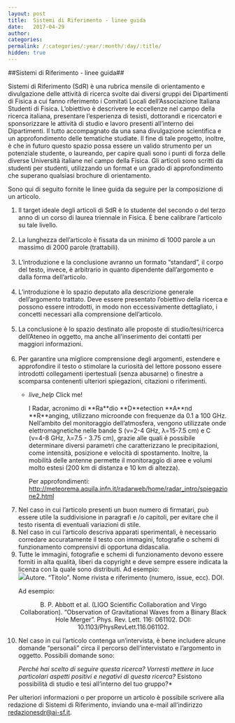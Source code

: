 ```yaml
---
layout: post
title:  Sistemi di Riferimento - linee guida
date:   2017-04-29
author: 
categories:  
permalink: /:categories/:year/:month/:day/:title/
hidden: true
---
```


##Sistemi di Riferimento - linee guida##

Sistemi di Riferimento (SdR) è una rubrica mensile di orientamento e divulgazione delle attività di ricerca svolte dai diversi gruppi dei Dipartimenti di Fisica a cui fanno riferimento i Comitati Locali dell’Associazione Italiana Studenti di Fisica. L’obiettivo è descrivere le eccellenze nel campo della ricerca italiana, presentare l’esperienza di tesisti, dottorandi e ricercatori e sponsorizzare le attività di studio e lavoro presenti all’interno dei Dipartimenti. Il tutto accompagnato da una sana divulgazione scientifica e un approfondimento delle tematiche studiate. 
Il fine di tale progetto, inoltre, è che in futuro questo spazio possa essere un valido strumento per un potenziale studente, o laureando, per capire quali sono i punti di forza delle diverse Università italiane nel campo della Fisica. Gli articoli sono scritti da studenti per studenti, utilizzando un format e un grado di approfondimento che superano qualsiasi brochure di orientamento.
 
Sono qui di seguito fornite le linee guida da seguire per la composizione di un articolo. 

<ol>
<li>Il target ideale degli articoli di SdR è lo studente del secondo o del terzo anno di un corso di laurea triennale in Fisica. È bene calibrare l’articolo su tale livello.</li> 
<li>La lunghezza dell’articolo è fissata da un minimo di 1000 parole a un massimo di 2000 parole (trattabili).</li> 
<li>L’introduzione e la conclusione avranno un formato “standard”, il corpo del testo, invece, è arbitrario in quanto dipendente dall’argomento e dalla forma dell’articolo.</li> 
<li>L’introduzione è lo spazio deputato alla descrizione generale dell’argomento trattato. Deve essere presentato l’obiettivo della ricerca e possono essere introdotti, in modo non eccessivamente dettagliato, i concetti necessari alla comprensione dell’articolo.</li>  
<li>La conclusione è lo spazio destinato alle proposte di studio/tesi/ricerca dell’Ateneo in oggetto, ma anche all’inserimento dei contatti per maggiori informazioni.</li>  
<li>Per garantire una migliore comprensione degli argomenti, estendere e approfondire il testo o stimolare la curiosità del lettore possono essere introdotti collegamenti ipertestuali (senza  abusarne) o finestre a scomparsa contenenti ulteriori spiegazioni, citazioni o riferimenti.</li>

<ul class="collapsible" data-collapsible="accordion">
    <li>
      <div class="collapsible-header"><i class="material-icons">live_help</i> Click me!</div>
      <div class="collapsible-body">
          <p>
          I Radar, acronimo di **Ra**dio **D**etection **A**nd **R**anging, utilizzano microonde con frequenze da 0.1 a 100 GHz. Nell’ambito del monitoraggio dell’atmosfera, vengono utilizzate onde elettromagnetiche nelle bande S (&nu;=2-4 GHz, &lambda;=15-7.5 cm) e C (&nu;=4-8 GHz, &lambda;=7.5 - 3.75 cm), grazie alle quali è possibile determinare diversi parametri che caratterizzano le precipitazioni, come intensità, posizione e velocità di spostamento. Inoltre, la mobilità delle antenne permette il monitoraggio di aree e volumi molto estesi (200 km di distanza e 10 km di altezza). 

Per approfondimenti: 
http://meteorema.aquila.infn.it/radarweb/home/radar_intro/spiegazione2.html         
	</p>
      </div>
    </li>
</ul>

<li>Nel caso in cui l’articolo presenti un buon numero di firmatari, può essere utile la suddivisione in paragrafi e /o capitoli, per evitare che il testo risenta di eventuali variazioni di stile.</li><li>Nel caso in cui l’articolo descriva apparati sperimentali, è necessario corredare accuratamente il testo con immagini, fotografie o schemi di funzionamento comprensivi di opportuna didascalia.</li><li>Tutte le immagini, fotografie e schemi di funzionamento devono essere forniti in alta qualità, liberi da copyright e deve sempre essere indicata la licenza con la quale sono distribuiti. Ad esempio:</li>

<div class="row">
    <div class="col s12 m6 offset-m3">
         <img src="/sistemidiriferimento/img/17_04_29_LG/lemonsodar.jpg”/>
    </div>
</div>

{:.image-caption}
*SODAR (acronimo dell'espressione inglese Sonic Detection And Ranging), strumento meteorologico conosciuto anche come _Wind Profiler_. Immagine distribuita sotto licenza CC BY-SA 3.0, Kreuzschnabel.* 
Se tali immagini sono auto-prodotte non è necessario indicare - a meno di esplicita richiesta dell’autore - la paternità dell’opera.
Se l’immagine comprende parti in trasparenza è necessario che lo sfondo sia di colore hex #fbfbfb, RGB 251, 251, 251.
Per la citazione di riviste scientifiche si suggerisce di utilizzare la forma:
<p align="center">Autore. “Titolo”. Nome rivista e riferimento (numero, issue, ecc). DOI.</p>
Ad esempio:
<p align="center">B. P. Abbott et al. (LIGO Scientific Collaboration and Virgo Collaboration). “Observation of Gravitational Waves from a Binary Black Hole Merger”. Phys. Rev. Lett. 116: 061102. DOI: 10.1103/PhysRevLett.116.061102.<p align="center">
<li>Nel caso in cui l’articolo contenga un’intervista, è bene includere alcune domande “personali” circa il percorso dell’intervistato e l’argomento in oggetto. Possibili domande sono:
*Perché hai scelto di seguire questa ricerca?*
*Vorresti mettere in luce particolari aspetti positivi e negativi di questa ricerca?*
Esistono possibilità di studio e tesi all’interno del tuo gruppo?*</li></ol>

Per ulteriori informazioni o per proporre un articolo è possibile scrivere alla redazione di Sistemi di Riferimento, inviando una e-mail all’indirizzo <a href="mailto:redazionesdr@ai-sf.it">redazionesdr@ai-sf.it</a>.
